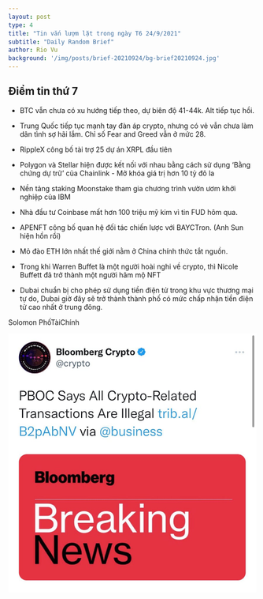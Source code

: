 ```yaml
---
layout: post
type: 4
title: "Tin vắn lượm lặt trong ngày T6 24/9/2021"
subtitle: "Daily Random Brief"
author: Rio Vu
background: '/img/posts/brief-20210924/bg-brief20210924.jpg'
---
```

## Điểm tin thứ 7

- BTC vẫn chưa có xu hướng tiếp theo, dự biên độ 41-44k. Alt tiếp tục hồi.

- Trung Quốc tiếp tục mạnh tay đàn áp crypto, nhưng có vẻ vẫn chưa làm dân tình sợ hãi lắm. Chỉ số Fear and Greed vẫn ở mức 28.

- RippleX công bố tài trợ 25 dự án XRPL đầu tiên

- Polygon và Stellar hiện được kết nối với nhau bằng cách sử dụng ‘Bằng chứng dự trữ’ của Chainlink - Mở khóa giá trị hơn 10 tỷ đô la

- Nền tảng staking Moonstake tham gia chương trình vườn ươm khởi nghiệp của IBM

- Nhà đầu tư Coinbase mất hơn 100 triệu mỹ kim vì tin FUD hôm qua.

- APENFT công bố quan hệ đối tác chiến lược với BAYCTron. (Anh Sun hiện hồn rồi)

- Mỏ đào ETH lớn nhất thế giới nằm ở China chính thức tắt nguồn.

- Trong khi Warren Buffet là một người hoài nghi về crypto, thì Nicole Buffett đã trở thành một người hâm mộ NFT

- Dubai chuẩn bị cho phép sử dụng tiền điện tử trong khu vực thương mại tự do, Dubai giờ đây sẽ trở thành thành phố có mức chấp nhận tiền điện tử cao nhất  ở trung đông.

Solomon PhốTàiChính


![Brief 20210924](/img/posts/brief-20210924/241821329_399786948261681_5113526656653284026_n.jpg)